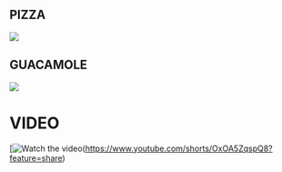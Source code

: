 ## PIZZA

![](https://supercurioso.com/wp-content/uploads/2023/04/persona-recibiendo-un-pedazo-de-pizza-de-pepperoni-con-queso.jpg_s1024x1024wisk20cokpgZ7WhSGy-697KHu_dT5N8dfYatJ7VWHouPzGmGBs.jpg)

## GUACAMOLE
![](https://www.skinnytaste.com/wp-content/uploads/2017/01/Guacamole-2.jpg)

# VIDEO
[![Watch the video](https://www.gimmesomeoven.com/wp-content/uploads/2012/08/The-Best-Guacamole-Recipe-1-1.jpg)(https://www.youtube.com/shorts/OxOA5ZqspQ8?feature=share)
